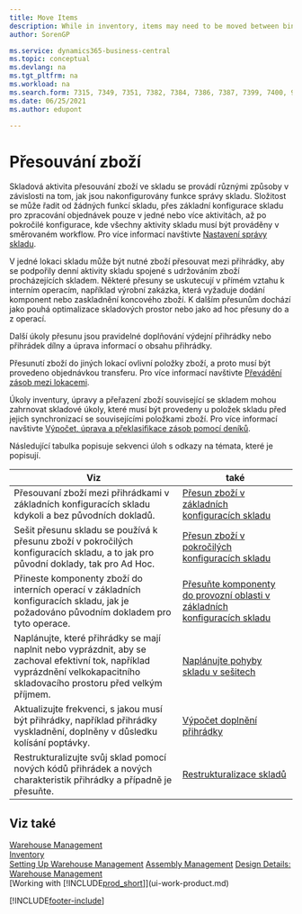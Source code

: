 ```yaml
---
title: Move Items
description: While in inventory, items may need to be moved between bins to support the daily warehouse activities involved in keeping items flowing through the warehouse.
author: SorenGP

ms.service: dynamics365-business-central
ms.topic: conceptual
ms.devlang: na
ms.tgt_pltfrm: na
ms.workload: na
ms.search.form: 7315, 7349, 7351, 7382, 7384, 7386, 7387, 7399, 7400, 9314, 9330, 9345
ms.date: 06/25/2021
ms.author: edupont

---
```

# Přesouvání zboží

Skladová aktivita přesouvání zboží ve skladu se provádí různými způsoby v závislosti na tom, jak jsou nakonfigurovány funkce správy skladu. Složitost se může řadit od žádných funkcí skladu, přes základní konfigurace skladu pro zpracování objednávek pouze v jedné nebo více aktivitách, až po pokročilé konfigurace, kde všechny aktivity skladu musí být prováděny v směrovaném workflow. Pro více informací navštivte [Nastavení správy skladu](warehouse-setup-warehouse.md).

V jedné lokaci skladu může být nutné zboží přesouvat mezi přihrádky, aby se podpořily denní aktivity skladu spojené s udržováním zboží procházejících skladem. Některé přesuny se uskutecují v přímém vztahu k interním operacím, například výrobní zakázka, která vyžaduje dodání komponent nebo zaskladnění koncového zboží. K dalším přesunům dochází jako pouhá optimalizace skladových prostor nebo jako ad hoc přesuny do a z operací.

Další úkoly přesunu jsou pravidelné doplňování výdejní přihrádky nebo přihrádek dílny a úprava informací o obsahu přihrádky.

Přesunutí zboží do jiných lokací ovlivní položky zboží, a proto musí být provedeno objednávkou transferu. Pro více informací navštivte [Převádění zásob mezi lokacemi](inventory-how-transfer-between-locations.md).

Úkoly inventury, úpravy a přeřazení zboží související se skladem mohou zahrnovat skladové úkoly, které musí být provedeny u položek skladu před jejich synchronizací se souvisejícími položkami zboží. Pro více informací navštivte [Výpočet, úprava a překlasifikace zásob pomocí deníků](inventory-how-count-adjust-reclassify.md).

Následující tabulka popisuje sekvenci úloh s odkazy na témata, které je popisují.

| **Viz** | **také** |
|------------|-------------|  
| Přesouvaní zboží mezi přihrádkami v základních konfiguracích skladu kdykoli a bez původních dokladů. | [Přesun zboží v základních konfiguracích skladu](warehouse-how-to-move-items-ad-hoc-in-basic-warehousing.md) |
| Sešit přesunu skladu se používá k přesunu zboží v pokročilých konfiguracích skladu, a to jak pro původní doklady, tak pro Ad Hoc. | [Přesun zboží v pokročilých konfiguracích skladu](warehouse-how-to-move-items-in-advanced-warehousing.md) |
| Přineste komponenty zboží do interních operací v základních konfiguracích skladu, jak je požadováno původním dokladem pro tyto operace. | [Přesuňte komponenty do provozní oblasti v základních konfiguracích skladu](warehouse-how-to-move-components-to-an-operation-area-in-basic-warehousing.md) |
| Naplánujte, které přihrádky se mají naplnit nebo vyprázdnit, aby se zachoval efektivní tok, například vyprázdnění velkokapacitního skladovacího prostoru před velkým příjmem. | [Naplánujte pohyby skladu v sešitech](warehouse-how-to-plan-warehouse-movements-in-worksheets.md) |
| Aktualizujte frekvenci, s jakou musí být přihrádky, například přihrádky vyskladnění, doplněny v důsledku kolísání poptávky. | [Výpočet doplnění přihrádky](warehouse-how-to-calculate-bin-replenishment.md) |
| Restrukturalizujte svůj sklad pomocí nových kódů přihrádek a nových charakteristik přihrádky a případně je přesuňte. | [Restrukturalizace skladů](warehouse-how-to-restructure-warehouses.md) |

## Viz také

[Warehouse Management](warehouse-manage-warehouse.md)  
[Inventory](inventory-manage-inventory.md)  
[Setting Up Warehouse Management](warehouse-setup-warehouse.md)
[Assembly Management](assembly-assemble-items.md)
[Design Details: Warehouse Management](design-details-warehouse-management.md)  
[Working with [!INCLUDE[prod_short](includes/prod_short.md)]](ui-work-product.md)


[!INCLUDE[footer-include](includes/footer-banner.md)]